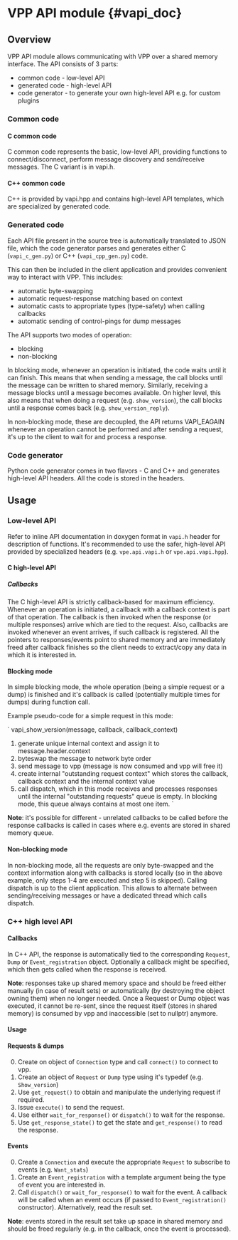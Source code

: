 # VPP API module    {#vapi_doc}

## Overview

VPP API module allows communicating with VPP over a shared memory interface.
The API consists of 3 parts:

* common code - low-level API
* generated code - high-level API
* code generator - to generate your own high-level API e.g. for custom plugins

### Common code

#### C common code

C common code represents the basic, low-level API, providing functions to
connect/disconnect, perform message discovery and send/receive messages.
The C variant is in vapi.h.

#### C++ common code

C++ is provided by vapi.hpp and contains high-level API templates,
which are specialized by generated code.

### Generated code

Each API file present in the source tree is automatically translated to JSON
file, which the code generator parses and generates either C (`vapi_c_gen.py`)
or C++ (`vapi_cpp_gen.py`) code.

This can then be included in the client application and provides convenient way
to interact with VPP. This includes:

* automatic byte-swapping
* automatic request-response matching based on context
* automatic casts to appropriate types (type-safety) when calling callbacks
* automatic sending of control-pings for dump messages

The API supports two modes of operation:

* blocking
* non-blocking

In blocking mode, whenever an operation is initiated, the code waits until it
can finish. This means that when sending a message, the call blocks until
the message can be written to shared memory. Similarly, receiving a message
blocks until a message becomes available. On higher level, this also means that
when doing a request (e.g. `show_version`), the call blocks until a response
comes back (e.g. `show_version_reply`).

In non-blocking mode, these are decoupled, the API returns VAPI_EAGAIN whenever
an operation cannot be performed and after sending a request, it's up to
the client to wait for and process a response.

### Code generator

Python code generator comes in two flavors - C and C++ and generates high-level
API headers. All the code is stored in the headers.

## Usage

### Low-level API

Refer to inline API documentation in doxygen format in `vapi.h` header
for description of functions. It's recommended to use the safer, high-level
API provided by specialized headers (e.g. `vpe.api.vapi.h`
or `vpe.api.vapi.hpp`).

#### C high-level API

##### Callbacks

The C high-level API is strictly callback-based for maximum efficiency.
Whenever an operation is initiated, a callback with a callback context is part
of that operation. The callback is then invoked when the response (or multiple
responses) arrive which are tied to the request. Also, callbacks are invoked
whenever an event arrives, if such callback is registered. All the pointers
to responses/events point to shared memory and are immediately freed after
callback finishes so the client needs to extract/copy any data in which it
is interested in.

#### Blocking mode

In simple blocking mode, the whole operation (being a simple request or a dump)
is finished and it's callback is called (potentially multiple times for dumps)
during function call.

Example pseudo-code for a simple request in this mode:

`
vapi_show_version(message, callback, callback_context)

1. generate unique internal context and assign it to message.header.context
2. byteswap the message to network byte order
3. send message to vpp (message is now consumed and vpp will free it)
4. create internal "outstanding request context" which stores the callback,
   callback context and the internal context value
5. call dispatch, which in this mode receives and processes responses until
   the internal "outstanding requests" queue is empty. In blocking mode, this
   queue always contains at most one item.
`

**Note**: it's possible for different - unrelated callbacks to be called before
the response callbacks is called in cases where e.g. events are stored
in shared memory queue.

#### Non-blocking mode

In non-blocking mode, all the requests are only byte-swapped and the context
information along with callbacks is stored locally (so in the above example,
only steps 1-4 are executed and step 5 is skipped). Calling dispatch is up to
the client application. This allows to alternate between sending/receiving
messages or have a dedicated thread which calls dispatch.

### C++ high level API

#### Callbacks

In C++ API, the response is automatically tied to the corresponding `Request`,
`Dump` or `Event_registration` object. Optionally a callback might be specified,
which then gets called when the response is received.

**Note**: responses take up shared memory space and should be freed either
manually (in case of result sets) or automatically (by destroying the object
owning them) when no longer needed. Once a Request or Dump object was executed,
it cannot be re-sent, since the request itself (stores in shared memory)
is consumed by vpp and inaccessible (set to nullptr) anymore.

#### Usage

#### Requests & dumps

0. Create on object of `Connection` type and call `connect()` to connect to vpp.
1. Create an object of `Request` or `Dump` type using it's typedef (e.g.
   `Show_version`)
2. Use `get_request()` to obtain and manipulate the underlying request if
   required.
3. Issue `execute()` to send the request.
4. Use either `wait_for_response()` or `dispatch()` to wait for the response.
5. Use `get_response_state()` to get the state and `get_response()` to read
   the response.

#### Events

0. Create a `Connection` and execute the appropriate `Request` to subscribe to
   events (e.g. `Want_stats`)
1. Create an `Event_registration` with a template argument being the type of
   event you are interested in.
2. Call `dispatch()` or `wait_for_response()` to wait for the event. A callback
   will be called when an event occurs (if passed to `Event_registration()`
   constructor). Alternatively, read the result set.

**Note**: events stored in the result set take up space in shared memory
and should be freed regularly (e.g. in the callback, once the event is
processed).
